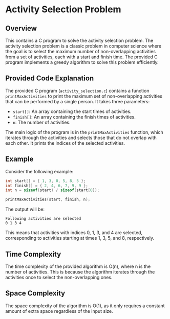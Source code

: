 # Activity Selection Problem

## Overview

This contains a C program to solve the activity selection problem. The activity selection problem is a classic problem in computer science where the goal is to select the maximum number of non-overlapping activities from a set of activities, each with a start and finish time. The provided C program implements a greedy algorithm to solve this problem efficiently.

## Provided Code Explanation

The provided C program (`activity_selection.c`) contains a function `printMaxActivities` to print the maximum set of non-overlapping activities that can be performed by a single person. It takes three parameters:
- `start[]`: An array containing the start times of activities.
- `finish[]`: An array containing the finish times of activities.
- `n`: The number of activities.

The main logic of the program is in the `printMaxActivities` function, which iterates through the activities and selects those that do not overlap with each other. It prints the indices of the selected activities.

## Example

Consider the following example:

```c
int start[] = { 1, 3, 0, 5, 8, 5 };
int finish[] = { 2, 4, 6, 7, 9, 9 };
int n = sizeof(start) / sizeof(start[0]); 

printMaxActivities(start, finish, n);
```

The output will be:

```
Following activities are selected
0 1 3 4
```

This means that activities with indices 0, 1, 3, and 4 are selected, corresponding to activities starting at times 1, 3, 5, and 8, respectively.

## Time Complexity

The time complexity of the provided algorithm is O(n), where n is the number of activities. This is because the algorithm iterates through the activities once to select the non-overlapping ones.

## Space Complexity

The space complexity of the algorithm is O(1), as it only requires a constant amount of extra space regardless of the input size.


